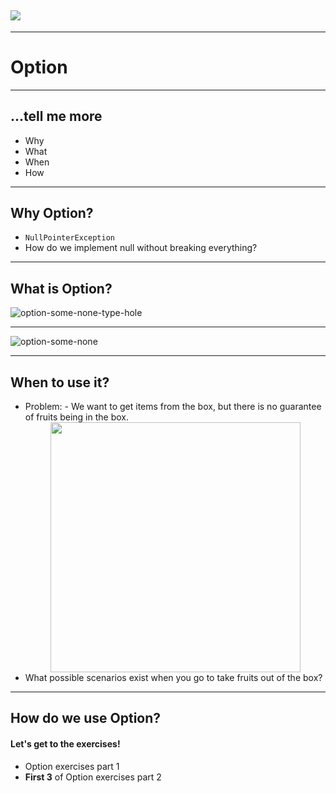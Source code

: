 ## ![](https://media.giphy.com/media/1qB3EwE3c54A/giphy.gif)

---

# Option

---

## ...tell me more

- Why
- What
- When
- How

---

## Why Option?

- `NullPointerException`
- How do we implement null without breaking everything?

---

## What is Option?

![option-some-none-type-hole](https://jaxenter.com/wp-content/uploads/2017/08/hauck_scala_3.png)

---

![option-some-none](https://bradcollins.com/wp-content/uploads/2015/06/fs-option.png)

---

## When to use it?

- Problem: - We want to get items from the box, but there is no guarantee of fruits being in the box.
  <div style="text-align:center">
  <img src="https://images.ctfassets.net/a0g66secw40o/3Y2kqZOQneCI2OS82yKmSM/fba3cc208be922e0aab62d08d51d8bf6/PRINTMARKETING_NewFruitBox_301.jpg" width="400">
  </div>
- What possible scenarios exist when you go to take fruits out of the box?

---

## How do we use Option?

#### Let's get to the exercises!

- Option exercises part 1
- **First 3** of Option exercises part 2
